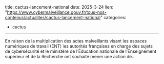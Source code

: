  
title: cactus-lancement-national
date: 2025-3-24
lien: "https://www.cybermalveillance.gouv.fr/tous-nos-contenus/actualites/cactus-lancement-national"
categories:
  - cactus
---

En raison de la multiplication des actes malveillants visant les espaces numériques de travail (ENT)
les autorités françaises en charge des sujets de cybersécurité et le ministère de l’Éducation nationale
de l’Enseignement supérieur et de la Recherche ont souhaité mener une action de…
